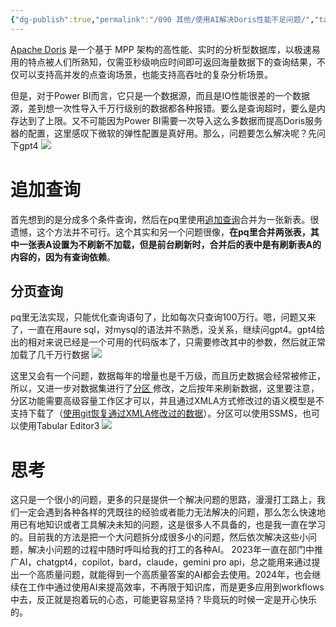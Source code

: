 ```yaml
---
{"dg-publish":true,"permalink":"/090 其他/使用AI解决Doris性能不足问题/","tags":["数据加载","性能优化","分区","分页","其他"]}
---
```


[Apache Doris](https://doris.apache.org/zh-CN/docs/dev/get-starting/what-is-apache-doris/) 是一个基于 MPP 架构的高性能、实时的分析型数据库，以极速易用的特点被人们所熟知，仅需亚秒级响应时间即可返回海量数据下的查询结果，不仅可以支持高并发的点查询场景，也能支持高吞吐的复杂分析场景。

但是，对于Power BI而言，它只是一个数据源，而且是IO性能很差的一个数据源，差到想一次性导入千万行级别的数据都各种报错。要么是查询超时，要么是内存达到了上限。又不可能因为Power BI需要一次导入这么多数据而提高Doris服务器的配置，这里感叹下微软的弹性配置是真好用。那么，问题要怎么解决呢？先问下gpt4
![](https://s2.loli.net/2024/01/07/xgY72sHGlTcEV9K.png)

# 追加查询 
首先想到的是分成多个条件查询，然后在pq里使用[追加查询](https://learn.microsoft.com/zh-cn/power-query/append-queries)合并为一张新表。很遗憾，这个方法并不可行。这个其实和另一个问题很像，**在pq里合并两张表，其中一张表A设置为不刷新不加载，但是前台刷新时，合并后的表中是有刷新表A的内容的，因为有查询依赖**。

## 分页查询
pq里无法实现，只能优化查询语句了，比如每次只查询100万行。嗯，问题又来了，一直在用aure sql，对mysql的语法并不熟悉，没关系，继续问gpt4。gpt4给出的相对来说已经是一个可用的代码版本了，只需要修改其中的参数，然后就正常加载了几千万行数据
![](https://s2.loli.net/2024/01/07/49H2SwRl1K8mpck.png)

这里又会有一个问题，数据每年的增量也是千万级，而且历史数据会经常被修正，所以，又进一步对数据集进行了[分区 ](https://learn.microsoft.com/zh-cn/analysis-services/tabular-models/partitions-ssas-tabular?view=asallproducts-allversions)修改，之后按年来刷新数据，这里要注意，分区功能需要高级容量工作区才可以，并且通过XMLA方式修改过的语义模型是不支持下载了（[使用git恢复通过XMLA修改过的数据](https://data-marc.com/2023/10/30/recover-your-xmla-modified-power-bi-dataset-with-these-git-integration-steps/)）。分区可以使用SSMS，也可以使用Tabular Editor3
![](https://s2.loli.net/2024/01/07/TU7325XFMWrnwxb.png)
# 思考
这只是一个很小的问题，更多的只是提供一个解决问题的思路，漫漫打工路上，我们一定会遇到各种各样的凭既往的经验或者能力无法解决的问题，那么怎么快速地用已有地知识或者工具解决未知的问题，这是很多人不具备的，也是我一直在学习的。目前我的方法是把一个大问题拆分成很多小的问题，然后依次解决这些小问题，解决小问题的过程中随时呼叫给我的打工的各种AI。
2023年一直在部门中推广AI，chatgpt4，copilot，bard，claude，gemini pro api，总之能用来通过提出一个高质量问题，就能得到一个高质量答案的AI都会去使用。2024年，也会继续在工作中通过使用AI来提高效率，不再限于知识库，而是更多应用到workflows中去，反正就是抱着玩的心态，可能更容易坚持？毕竟玩的时候一定是开心快乐的。


